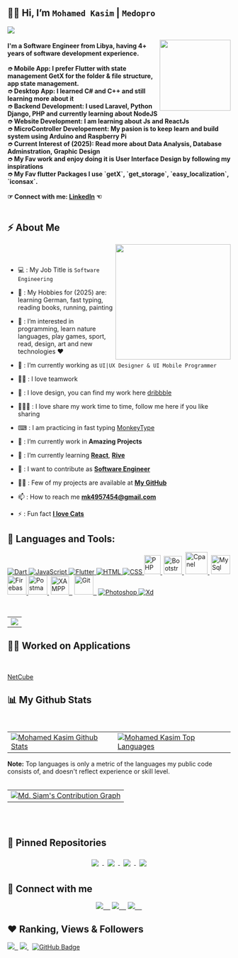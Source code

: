 


## 👋🏼 Hi, I’m `Mohamed Kasim` | `Medopro`

<p align="left">
 <img src="https://readme-typing-svg.herokuapp.com/?lines=Hello+World+from+Github!&center=true&width=360&height=30">
</p>

<img align="right" src="https://i.imgur.com/6AgVgVw.png" height="160"> </img>
<h4 align="left">
    I'm a Software Engineer from Libya, having 4+ years of software development experience. 
    <br><br>
    ➮ Mobile App: I prefer Flutter with state management GetX for the folder & file structure, app state management. <br>
    ➮ Desktop App: I learned C# and C++ and still learning more about it <br>
    ➮ Backend Development: I used Laravel, Python Django, PHP and currently learning about NodeJS <br>
    ➮ Website Development: I am learning about Js and ReactJs <br>
    ➮ MicroController Developement: My pasion is to keep learn and build system using Arduino and Raspberry Pi<br>
    ➮ Current Interest of (2025): Read more about Data Analysis, Database Adminstration, Graphic Design<br>
    ➮ My Fav work and enjoy doing it is User Interface Design by following my inspirations <br>
    ➮ My Fav flutter Packages I use `getX`, `get_storage`, `easy_localization`, `iconsax`. <br><br>
    ☞ Connect with me: <a href = "https://www.linkedin.com/in/mohamed-s-kasim-5a128b189/?utm_source=share&utm_campaign=share_via&utm_content=profile&utm_medium=android_app&fbclid=IwY2xjawFT3r1leHRuA2FlbQIxMAABHWsUD6ZAn9CJdUq9VosSY072fauFf3HK_kwXt5xBNMwt5Wtvg0dR8kcNrg_aem_acIOQGybt5Mps73_vNGQCw">LinkedIn</a> ☜ <br>
     <br>
</h4>
    
## ⚡ About Me

<!-- <img align="right" src="https://www.vegamoontech.com/wp-content/uploads/2020/03/web-design.gif" height="270"> </img> -->
<img align="right" src="https://www.mashfrog.com/sites/default/files/2023-02/1920x1080_cover_B%20%281%29.png" height="260"> </img> <br><br>

- 💻 : My Job Title is ```Software Engineering```
- 🎁 : My Hobbies for (2025) are: learning German, fast typing, reading books, running, painting 
- 👀 : I’m interested in programming, learn nature languages, play games, sport, read, design, art and new technologies ♥
- 🌱 : I’m currently working as ```UI|UX Designer & UI Mobile Programmer```
- 🤝🏼 : I love teamwork
- 📱  : I love design, you can find my work here [dribbble](https://dribbble.com/alsanussi)
- 👨🏼‍💻 : I love share my work time to time, follow me here if you like sharing
- ⌨  : I am practicing in fast typing [MonkeyType](https://monkeytype.com/profile/medopro)
- 🔭  : I’m currently work in **Amazing Projects**

- 🌱  : I’m currently learning **[React](https://react.dev/)**, **[Rive](https://rive.app/)**

- 👯  : I want to contribute as **[Software Engineer]()**

- 👨‍💻  : Few of my projects are available at **[My GitHub](https://github.com/mohmedkasim?tab=repositories)**

- 📫  : How to reach me **[mk4957454@gmail.com]()**
    

- ⚡ : Fun fact **[I love Cats]()**


## 🚀 Languages and Tools:

<p align="left"> 
    <a href="https://dart.dev/" target="_blank"> <img src="https://img.icons8.com/color/48/000000/dart.png" title="Dart"/> </a>
    <a href="https://developer.mozilla.org/en-US/docs/Web/JavaScript" target="_blank"> <img src="https://img.icons8.com/color/48/000000/javascript.png" title="JavaScript"/> </a>
    <a href="https://flutter.dev/" target="_blank"> <img src="https://img.icons8.com/color/48/000000/flutter.png" title="Flutter"/> </a> 
    <a href="https://www.w3.org/html/" target="_blank"> <img src="https://img.icons8.com/color/48/000000/html-5.png" title="HTML"/> </a> 
    <a href="https://www.w3schools.com/css/" target="_blank"> <img src="https://img.icons8.com/color/48/000000/css3.png" title="CSS"/> </a> 
    <a href="https://www.w3schools.com/php/" target="_blank"> <img src="https://pngimg.com/uploads/php/php_PNG23.png" title="PHP" width="37" height="43"/>&nbsp;</a>
    <a href="https://getbootstrap.com/" target="_blank"> <img src="https://cdn.worldvectorlogo.com/logos/bootstrap-4.svg" title="Bootstrap" width="41" height="41"/>&nbsp;</a>
    <a href="https://cpanel.net/" target="_blank"> <img src="https://skytoaster.com/assets/images/cpanel/cplogo.svg" title="Cpanel" width="50" height="50"/>&nbsp;</a>
    <a href="https://www.mysql.com/" target="_blank"> <img src="https://www.vectorlogo.zone/logos/mysql/mysql-icon.svg" title="MySql" width="43" height="43"/> </a>
    <a href="https://firebase.google.com/" target="_blank"> <img src="https://www.vectorlogo.zone/logos/firebase/firebase-icon.svg" title="Firebase" width="43" height="43"/> </a>
    <a href="https://postman.com" target="_blank"> <img src="https://www.vectorlogo.zone/logos/getpostman/getpostman-icon.svg" title="Postman" width="43" height="43"/>&nbsp;</a>
    <a href="https://www.apachefriends.org/index.html" target="_blank"> <img src="https://upload.wikimedia.org/wikipedia/en/thumb/7/78/XAMPP_logo.svg/220px-XAMPP_logo.svg.png" title="XAMPP" width="41" height="41"/>&nbsp;&nbsp;</a>
    <a href="https://git-scm.com/" target="_blank"> <img src="https://www.vectorlogo.zone/logos/git-scm/git-scm-icon.svg" title="Git" width="43" height="43"/>&nbsp;&nbsp;</a>
    <a href="https://www.adobe.com/products/photoshop.html" target="_blank"> <img src="https://img.icons8.com/color/48/000000/adobe-photoshop--v1.png" title="Photoshop"/> </a>
    <a href="https://www.adobe.com/products/xd.html" target="_blank"> <img src="https://img.icons8.com/color/48/000000/adobe-xd--v1.png" title="Xd"/> </a>    
     
</p>

<!--
[![Javascript Badge](https://img.shields.io/badge/-Javascript-F0DB4F?style=for-the-badge&labelColor=black&logo=javascript&logoColor=F0DB4F)](#) 
[![Typescript Badge](https://img.shields.io/badge/-Typescript-007acc?style=for-the-badge&labelColor=black&logo=typescript&logoColor=007acc)](#) 
[![Nodejs Badge](https://img.shields.io/badge/-Nodejs-3C873A?style=for-the-badge&labelColor=black&logo=node.js&logoColor=3C873A)](#) 
[![GraphQL Badge](https://img.shields.io/badge/-GraphQl-e535ab?style=for-the-badge&labelColor=black&logo=node.js&logoColor=e535ab)](#) 

-->
<br/>

<p align="center">
    <table align="center">
        <tr>
            <td>
                <a href="https://git.io/streak-stats">
        <img src="https://github-readme-streak-stats.herokuapp.com?user=mohmedkasim&theme=black-ice&hide_border=true&date_format=M%20j%5B%2C%20Y%5D&background=0D1117"/></a>
            </td>
        </tr>
   </table>
</p>

## 👨‍💻 Worked on Applications
<br/>
<p align="left">
    <a href="https://play.google.com/store/apps/details?id=com.teccube.cardshop&hl=en" target="_blank">NetCube</a>&emsp;

</p>


## 📊 My Github Stats

<br/>
<table>
    <tr>
        <td>
            <a href="https://github.com/anuraghazra/github-readme-stats"><img alt="Mohamed Kasim Github Stats" src="https://github-readme-stats.vercel.app/api?username=mohmedkasim&show_icons=true&count_private=true&theme=react&hide_border=true&bg_color=0D1117" />
            </a>
        </td>
        <td>
            <a href="https://github.com/anuraghazra/github-readme-stats"><img alt="Mohamed Kasim Top Languages" src="https://github-readme-stats.vercel.app/api/top-langs/?username=mohmedkasim&langs_count=8.0&count_private=true&layout=compact&theme=react&hide_border=true&bg_color=0D1117" />
            </a>
        </td>
    </tr>
</table>
<b>Note:</b> Top languages is only a metric of the languages my public code consists of, and doesn't reflect experience or skill level.
<br/>
<br/>

<table>
    <tr>
        <td>
            <a href="https://github.com/Ashutosh00710/github-readme-activity-graph"><img alt="Md. Siam's Contribution Graph" src="https://github-readme-activity-graph.vercel.app/graph?username=mohmedkasim&theme=react-dark&hide_border=true" />
            </a>
        </td>
    </tr>
</table>
<br/>
<br/>


## 📌 Pinned Repositories
<p align="center">
    <a href="https://github.com/mohmedkasim/driverBox">
        <img align="center" style="margin:0.5rem" src="https://github-readme-stats.vercel.app/api/pin/?username=mohmedkasim&repo=driverBox&title_color=5BCDEC&text_color=c9cacc&icon_color=4AB197&bg_color=0D1117&" />
    </a>
    <a href="https://github.com/mohmedkasim/HealtyLife">
        <img align="center" style="margin:0.5rem" src="https://github-readme-stats.vercel.app/api/pin/?username=mohmedkasim&repo=HealtyLife&title_color=5BCDEC&text_color=c9cacc&icon_color=4AB197&bg_color=0D1117&" />
    </a>
    <a href="https://github.com/mohmedkasim/food_grap_ui">
        <img align="center" style="margin:0.5rem" src="https://github-readme-stats.vercel.app/api/pin/?username=mohmedkasim&repo=food_grap_ui&title_color=5BCDEC&text_color=c9cacc&icon_color=4AB197&bg_color=0D1117&" />
    </a>
    <a href="https://github.com/mohmedkasim/My_BookLibrary">
        <img align="center" style="margin:0.5rem" src="https://github-readme-stats.vercel.app/api/pin/?username=mohmedkasim&repo=My_BookLibrary&title_color=5BCDEC&text_color=c9cacc&icon_color=4AB197&bg_color=0D1117&" />
    </a>
</p>


## 🔗 Connect with me
<p align="center">
<a href = "https://www.linkedin.com/in/mohamed-s-kasim-5a128b189/?utm_source=share&utm_campaign=share_via&utm_content=profile&utm_medium=android_app&fbclid=IwY2xjawFT3r1leHRuA2FlbQIxMAABHWsUD6ZAn9CJdUq9VosSY072fauFf3HK_kwXt5xBNMwt5Wtvg0dR8kcNrg_aem_acIOQGybt5Mps73_vNGQCw" target="_blank"><img src="https://img.icons8.com/fluent/48/000000/linkedin.png"/>&nbsp;&nbsp;&nbsp;&nbsp;</a>
<a href = "https://x.com/mk_midpro" target="_blank"><img src="https://img.icons8.com/fluent/48/000000/twitter.png"/>&nbsp;&nbsp;&nbsp;&nbsp;</a>
<a href = "https://www.instagram.com/empty.suit/" target="_blank"><img src="https://img.icons8.com/fluent/48/000000/instagram-new.png"/>&nbsp;&nbsp;&nbsp;&nbsp;</a>
</p>

## ❤️ Ranking, Views & Followers
<p align="center">
<!-- <img data-target="animated-image.replacedImage" alt="img" class="AnimatedImagePlayer-animatedImage" src="https://camo.githubusercontent.com/27580a32faa17e70eb452c4d5da3c99194238de3451ffebb88ac92b53f50b98a/68747470733a2f2f6769746875622e6769746875626173736574732e636f6d2f696d616765732f6d6f6e612d6c6f6164696e672d64656661756c742e676966" width="100px" style="display: block; opacity: 1;"><br>
<a href = "https://www.buymeacoffee.com/mdsiam" target="_blank"><img src="https://camo.githubusercontent.com/28aae05a0fba45679e8e27d90609601e249b64a5fe30dfef05495de4f4e318d4/68747470733a2f2f63646e2e6275796d6561636f666665652e636f6d2f627574746f6e732f76322f64656661756c742d79656c6c6f772e706e67" height="70" width="250" alt="chaudharimd" data-canonical-src="https://cdn.buymeacoffee.com/buttons/v2/default-yellow.png" style="max-width: 100%;"></a><br> -->

<a href="https://github.com/Meghna-DAS/github-profile-views-counter"><img src="https://komarev.com/ghpvc/?username=mohmedkasim">&nbsp;&nbsp;</a>
<a href="https://user-badge.committers.top/libya_private/mohmedkasim.svg"><img src="https://user-badge.committers.top/libya_private/mohmedkasim.svg"/>&nbsp;</a>&nbsp;
<a href="https://github.com/mohmedkasim?tab=followers"><img src="https://img.shields.io/github/followers/mohmedkasim?label=Followers&style=social" alt="GitHub Badge"></a>
</p>


<!-- ## 🧮 Visitors Count
<p align="center">
<img align="center" src = "https://profile-counter.glitch.me/mohmedkasim/count.svg" alt ="Loading">
</p> -->
